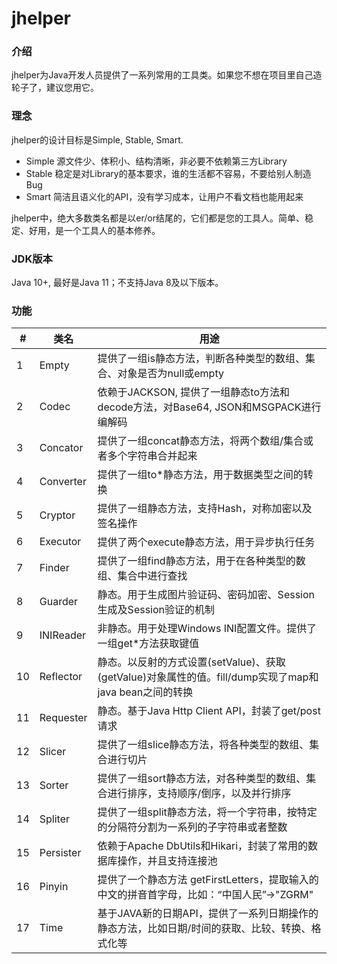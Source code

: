 # jhelper

### 介绍
jhelper为Java开发人员提供了一系列常用的工具类。如果您不想在项目里自己造轮子了，建议您用它。

### 理念
jhelper的设计目标是Simple, Stable, Smart.
- Simple 源文件少、体积小、结构清晰，非必要不依赖第三方Library
- Stable 稳定是对Library的基本要求，谁的生活都不容易，不要给别人制造Bug
- Smart  简洁且语义化的API，没有学习成本，让用户不看文档也能用起来

jhelper中，绝大多数类名都是以er/or结尾的，它们都是您的工具人。简单、稳定、好用，是一个工具人的基本修养。

### JDK版本
Java 10+, 最好是Java 11；不支持Java 8及以下版本。

### 功能
| # | 类名      | 用途                                                                                          |
|---|-----------|---------                                                                                         |
| 1 | Empty     | 提供了一组is静态方法，判断各种类型的数组、集合、对象是否为null或empty                                          |
| 2 | Codec     | 依赖于JACKSON, 提供了一组静态to方法和decode方法，对Base64, JSON和MSGPACK进行编解码                     |
| 3 | Concator  | 提供了一组concat静态方法，将两个数组/集合或者多个字符串合并起来                                           |
| 4 | Converter | 提供了一组to*静态方法，用于数据类型之间的转换                                                            |
| 5 | Cryptor   | 提供了一组静态方法，支持Hash，对称加密以及签名操作                                                                      |
| 6 | Executor  | 提供了两个execute静态方法，用于异步执行任务                                                              |
| 7 | Finder    | 提供了一组find静态方法，用于在各种类型的数组、集合中进行查找                                               |
| 8 | Guarder   | 静态。用于生成图片验证码、密码加密、Session生成及Session验证的机制                                            |
| 9 | INIReader | 非静态。用于处理Windows INI配置文件。提供了一组get*方法获取键值                                      |
| 10 | Reflector | 静态。以反射的方式设置(setValue)、获取(getValue)对象属性的值。fill/dump实现了map和java bean之间的转换        |
| 11| Requester | 静态。基于Java Http Client API，封装了get/post请求                                                 |
| 12| Slicer    | 提供了一组slice静态方法，将各种类型的数组、集合进行切片                                                   |
| 13| Sorter    | 提供了一组sort静态方法，对各种类型的数组、集合进行排序，支持顺序/倒序，以及并行排序                         |
| 14| Spliter   | 提供了一组split静态方法，将一个字符串，按特定的分隔符分割为一系列的子字符串或者整数                         |
| 15| Persister | 依赖于Apache DbUtils和Hikari，封装了常用的数据库操作，并且支持连接池                                       |
| 16| Pinyin    | 提供了一个静态方法 getFirstLetters，提取输入的中文的拼音首字母，比如：“中国人民”->"ZGRM"                  |
| 17| Time      | 基于JAVA新的日期API，提供了一系列日期操作的静态方法，比如日期/时间的获取、比较、转换、格式化等               |


